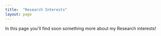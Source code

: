 ```yaml
---
title:  "Research Interests"
layout: page
---
```


In this page you'll find soon something more about my Research interests!
